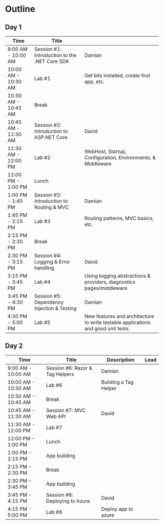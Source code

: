 # Outline

## Day 1
| Time | Title |  |
| ---- | ----- | ---- |
| 9:00 AM - 10:00 AM | Session #1: Introduction to the .NET Core SDK | Damian |
| 10:00 AM - 10:30 AM | Lab #1 | Get bits installed, create first app, etc. |
| 10:30 AM - 10:45 AM | Break | |
| 10:45 AM - 11:30 AM | Session #2: Introduction to ASP.NET Core | David |
| 11:30 AM - 12:00 PM | Lab #2 | WebHost, Startup, Configuration, Environments, & Middleware |
| 12:00 PM - 1:00 PM | Lunch | |
| 1:00 PM - 1:45 PM | Session #3: Introduction to Routing & MVC | Damian |
| 1:45 PM - 2:15 PM | Lab #3 | Routing patterns, MVC basics, etc. |
| 2:15 PM - 2:30 PM | Break | |
| 2:30 PM - 3:15 PM | Session #4: Logging & Error handling | David |
| 3:15 PM - 3:45 PM | Lab #4 | Using logging abstractions & providers, diagnostics pages/middleware |
| 3:45 PM - 4:30 PM | Session #5: Dependency Injection & Testing | Damian |
| 4:30 PM - 5:00 PM | Lab #5 | New features and architecture to write testable applications and good unit tests. |

## Day 2
| Time | Title | Description | Lead |
| ---- | ----- | ----------- | ---- |
| 9:00 AM - 10:00 AM | Session #6: Razor & Tag Helpers | Damian |
| 10:00 AM - 10:30 AM | Lab #6 | Building a Tag Helper |
| 10:30 AM - 10:45 AM | Break | |
| 10:45 AM - 11:30 AM | Session #7: MVC Web API | David |
| 11:30 AM - 12:00 PM | Lab #7 |  |
| 12:00 PM - 1:00 PM | Lunch | |
| 1:00 PM - 2:15 PM | App building | |
| 2:15 PM - 2:30 PM | Break | |
| 2:30 PM - 3:45 PM | App building | |
| 3:45 PM - 4:15 PM | Session #8: Deploying to Azure | David |
| 4:15 PM - 5:00 PM | Lab #8 | Deploy app to azure |
